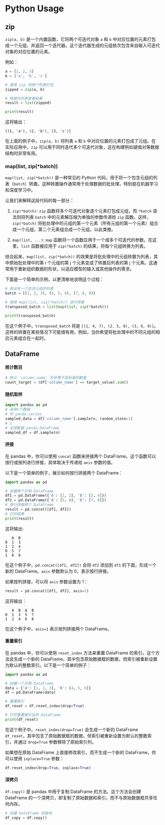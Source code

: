 # Python Usage



## zip

`zip(a, b)` 是一个内置函数，它将两个可迭代对象 `a` 和 `b` 中对应位置的元素打包成一个元组，并返回一个迭代器。这个迭代器生成的元组依次包含来自输入可迭代对象的对应位置的元素。

例如：

```python
a = [1, 2, 3]
b = ['a', 'b', 'c']

# 使用 zip 将两个列表打包
zipped = zip(a, b)

# 转换为列表查看结果
result = list(zipped)

print(result)
```

这将输出：

```
[(1, 'a'), (2, 'b'), (3, 'c')]
```

在上面的例子中，`zip(a, b)` 将列表 `a` 和 `b` 中对应位置的元素打包成了元组。在实际应用中，`zip` 可以用于同时迭代多个可迭代对象，这在构建例如键值对等数据结构时非常有用。

### map(list, zip(*batch))

`map(list, zip(*batch))` 是一种常见的 Python 代码，用于将一个包含元组的列表（`batch`）转置。这种转置操作通常用于处理数据的批处理，特别是在机器学习和深度学习中。

让我们来解释这段代码的每一部分：

1. `zip(*batch)`: `zip` 函数将多个可迭代对象逐个元素打包成元组，而 `*batch` 语法则将列表 `batch` 中的元素解压缩为单独的参数传递给 `zip` 函数。这样，`zip(*batch)` 将批处理中的元组的第一个元素（所有元组的第一个元素）组合成一个元组，第二个元素组合成一个元组，以此类推。

2. `map(list, ...)`: `map` 函数将一个函数应用于一个或多个可迭代的参数。在这里，`list` 函数被应用于 `zip(*batch)` 的结果，将每个元组转换为列表。

综合起来，`map(list, zip(*batch))` 的效果是将批处理中的元组转置为列表，其中原始批处理中的第 i 个元组的第 j 个元素变成了转置后列表的第 j 个元素。这通常用于重新组织数据的形状，以适应模型的输入或其他操作的需求。

下面是一个简单的示例，以更清晰地说明这个过程：

```python
# 假设有一个包含元组的列表
batch = [(1, 2, 3), (4, 5, 6), (7, 8, 9)]

# 使用 map(list, zip(*batch)) 进行转置
transposed_batch = list(map(list, zip(*batch)))

print(transposed_batch)
```

在这个例子中，`transposed_batch` 将是 `[(1, 4, 7), (2, 5, 8), (3, 6, 9)]`。这样的转置在某些情况下可能很有用，例如，当你希望将批处理中的不同元组的相应元素组合在一起时。



## DataFrame

#### 统计数目

```python
# 统计 'column_name' 列中等于目标值的数量 
count_target = (df['column_name'] == target_value).sum()
```

#### 随机取样

```python
import pandas as pd
# 采样n个数据
# 列 panda.series
sampled_data = df['column_name'].sample(n, random_state=1)
# z
# 全部数据 panda.DataFrame
sampled_df = df.sample(n)
```

#### 拼接

在 pandas 中，你可以使用 `concat` 函数来拼接两个 DataFrame。这个函数可以按行或按列进行拼接，具体取决于传递给 `axis` 参数的值。

以下是一个简单的例子，展示如何按行拼接两个 DataFrame：

```python
import pandas as pd

# 创建两个示例 DataFrame
df1 = pd.DataFrame({'A': [1, 2], 'B': [3, 4]})
df2 = pd.DataFrame({'A': [5, 6], 'B': [7, 8]})
# 按行拼接两个 DataFrame
result = pd.concat([df1, df2])
# 打印结果
print(result)
```

这将输出:

```
   A  B
0  1  3
1  2  4
0  5  7
1  6  8
```

在这个例子中，`pd.concat([df1, df2])` 会将 `df2` 添加到 `df1` 的下面，形成一个新的 DataFrame。`axis` 参数默认为 0，表示按行拼接。

如果按列拼接，可以将 `axis` 参数设置为 1：

```python
result = pd.concat([df1, df2], axis=1)
```

这将输出：

```
   A  B  A  B
0  1  3  5  7
1  2  4  6  8
```

在这个例子中，`axis=1` 表示按列拼接两个 DataFrame。



#### 重置索引

在 pandas 中，你可以使用 `reset_index` 方法来重置 DataFrame 的索引。这个方法会生成一个新的 DataFrame，其中包含原始数据框的数据，但索引被重新设置为默认的整数索引。以下是一个简单的例子：

```python
import pandas as pd

# 创建一个示例 DataFrame
data = {'A': [1, 2, 3], 'B': [4, 5, 6]}
df = pd.DataFrame(data)

# 重置索引
df_reset = df.reset_index(drop=True)

# 打印重置索引后的 DataFrame
print(df_reset)
```

在这个例子中，`reset_index(drop=True)` 会生成一个新的 DataFrame `df_reset`，其中包含了原始数据框的数据，但索引被重新设置为默认的整数索引，并通过 `drop=True` 参数移除了原始索引列。

如果想在原始 DataFrame 上直接修改索引，而不生成一个新的 DataFrame，你可以使用 `inplace=True` 参数：

```python
df.reset_index(drop=True, inplace=True)
```



#### 深拷贝

`df.copy()` 是 pandas 中用于复制 DataFrame 的方法。这个方法会创建 DataFrame 的一个深拷贝，即复制了原始数据和索引，而不与原始数据框共享任何内存。

```python
# 创建 DataFrame 的副本
df_copy = df.copy()
```

